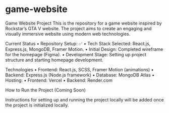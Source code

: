 # game-website
Game Website Project
This is the repository for a game website inspired by Rockstar’s GTA V website. The project aims to create an engaging and visually immersive website using modern web technologies.

Current Status
	•	Repository Setup: ✅
	•	Tech Stack Selected: React.js, Express.js, MongoDB, Framer Motion.
	•	Initial Design: Completed wireframe for the homepage (Figma).
	•	Development Stage: Setting up project structure and starting homepage development.

 Technologies
	•	Frontend: React.js, SCSS, Framer Motion (animations)
	•	Backend: Express.js (Node.js framework)
	•	Database: MongoDB Atlas
	•	Hosting:
	•	Frontend: Vercel
	•	Backend: Render.com

 How to Run the Project (Coming Soon)

Instructions for setting up and running the project locally will be added once the project is initialized locally.
